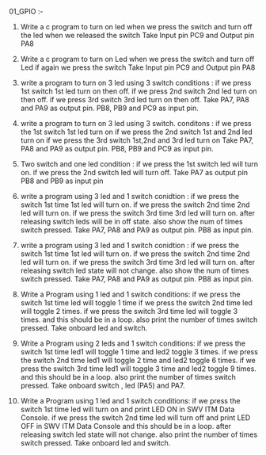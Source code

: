 01_GPIO  :-

1. Write a c program to turn on led when we press the switch and turn off
the led when we released the switch
Take Input pin PC9 and Output pin PA8

2. Write a c program to turn on Led when we press the switch and
turn off Led if again we press the switch
Take Input pin PC9 and Output pin PA8

3. write a program to turn on 3 led using 3 switch
             conditions :
                 if we press 1st switch 1st led turn on then off.
                 if we press 2nd switch 2nd led turn on then off.
                 if we press 3rd switch 3rd led turn on then off.
                 Take PA7, PA8 and PA9 as output pin.
                 PB8, PB9 and PC9 as input pin.

4. write a program to turn on 3 led using 3 switch.
              conditons :
                     if we press the 1st switch 1st led turn on
                     if we press the 2nd switch 1st and 2nd led turn on
                     if we press the 3rd switch 1st,2nd and 3rd led turn on
                    Take PA7, PA8 and PA9 as output pin.
                    PB8, PB9 and PC9 as input pin.

5. Two switch and one led condition :
                   if we press the 1st switch led will turn on.
                   if we press the 2nd switch led will turn off.
                   Take PA7 as output pin
                   PB8 and PB9 as input pin

6. write a program using 3 led and 1 switch conidtion :
                   if we press the switch 1st time 1st led will turn on.
                   if we press the switch 2nd time 2nd led will turn on.
                   if we press the switch 3rd time 3rd led will turn on.
                   after releasing switch leds will be in off state.
                   also show the num of times switch pressed.
                   Take PA7, PA8 and PA9 as output pin.
                   PB8 as input pin.

7. write a program using 3 led and 1 switch
           conidtion :
                     if we press the switch 1st time 1st led will turn on.
                     if we press the switch 2nd time 2nd led will turn on.
                     if we press the switch 3rd time 3rd led will turn on.
                     after releasing switch led state will not change.
                     also show the num of times switch pressed.
                     Take PA7, PA8 and PA9 as output pin.
                      PB8 as input pin.
8. Write a Program using 1 led and 1 switch
                 conditions:
                        if we press the switch 1st time led will toggle 1 time
                        if we press the switch 2nd time led will toggle 2 times.
                        if we press the switch 3rd time led will toggle 3 times.
                        and this should be in a loop.
                        also print the number of times switch pressed.
                        Take onboard led and switch.

9. Write a Program using 2 leds and 1 switch
                  conditions:
                         if we press the switch 1st time led1 will toggle 1 time and led2 toggle 3 times.
                         if we press the switch 2nd time led1 will toggle 2 time and led2 toggle 6 times.
                         if we press the switch 3rd time led1 will toggle 3 time and led2 toggle 9 times.
                         and this should be in a loop.
                         also print the number of times switch pressed.
                         Take onboard switch , led (PA5) and PA7.

10. Write a Program using 1 led and 1 switch
                 conditions:
                          if we press the switch 1st time led will turn on and
                          print LED ON in SWV ITM Data Console.
                          if we press the switch 2nd time led will turn off and
                          print LED OFF in SWV ITM Data Console
                          and this should be in a loop.
                          after releasing switch led state will not change.
                          also print the number of times switch pressed.
                          Take onboard led and switch.

